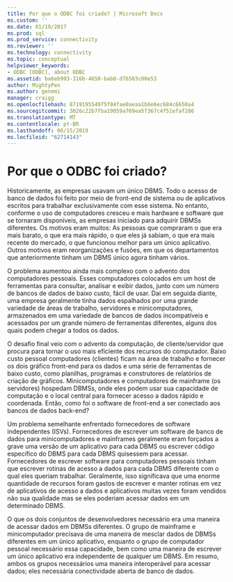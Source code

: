 ```yaml
---
title: Por que o ODBC foi criado? | Microsoft Docs
ms.custom: ''
ms.date: 01/19/2017
ms.prod: sql
ms.prod_service: connectivity
ms.reviewer: ''
ms.technology: connectivity
ms.topic: conceptual
helpviewer_keywords:
- ODBC [ODBC], about ODBC
ms.assetid: ba6eb993-316b-4650-bab8-d76583c00e53
author: MightyPen
ms.author: genemi
manager: craigg
ms.openlocfilehash: 871919554975f04fae0aeaa1b8e6ec684c6650a4
ms.sourcegitcommit: 3026c22b7fba19059a769ea5f367c4f51efaf286
ms.translationtype: MT
ms.contentlocale: pt-BR
ms.lasthandoff: 06/15/2019
ms.locfileid: "62714143"
---
```

# <a name="why-was-odbc-created"></a>Por que o ODBC foi criado?
Historicamente, as empresas usavam um único DBMS. Todo o acesso de banco de dados foi feito por meio de front-end de sistema ou de aplicativos escritos para trabalhar exclusivamente com esse sistema. No entanto, conforme o uso de computadores cresceu e mais hardware e software que se tornaram disponíveis, as empresas iniciado para adquirir DBMSs diferentes. Os motivos eram muitos: As pessoas que compraram o que era mais barato, o que era mais rápido, o que eles já sabiam, o que era mais recente do mercado, o que funcionou melhor para um único aplicativo. Outros motivos eram reorganizações e fusões, em que os departamentos que anteriormente tinham um DBMS único agora tinham vários.  
  
 O problema aumentou ainda mais complexo com o advento dos computadores pessoais. Esses computadores colocados em um host de ferramentas para consultar, analisar e exibir dados, junto com um número de bancos de dados de baixo custo, fácil de usar. Daí em seguida diante, uma empresa geralmente tinha dados espalhados por uma grande variedade de áreas de trabalho, servidores e minicomputadores, armazenados em uma variedade de bancos de dados incompatíveis e acessados por um grande número de ferramentas diferentes, alguns dos quais podem chegar a todos os dados.  
  
 O desafio final veio com o advento da computação, de cliente/servidor que procura para tornar o uso mais eficiente dos recursos do computador. Baixo custo pessoal computadores (clientes) ficam na área de trabalho e fornecer os dois gráfico front-end para os dados e uma série de ferramentas de baixo custo, como planilhas, programas e construtores de relatórios de criação de gráficos. Minicomputadores e computadores de mainframe (os servidores) hospedam DBMSs, onde eles podem usar sua capacidade de computação e o local central para fornecer acesso a dados rápido e coordenada. Então, como foi o software de front-end a ser conectado aos bancos de dados back-end?  
  
 Um problema semelhante enfrentado fornecedores de software independentes (ISVs). Fornecedores de escrever um software de banco de dados para minicomputadores e mainframes geralmente eram forçados a grave uma versão de um aplicativo para cada DBMS ou escrever código específico do DBMS para cada DBMS quisessem para acessar. Fornecedores de escrever software para computadores pessoais tinham que escrever rotinas de acesso a dados para cada DBMS diferente com o qual eles queriam trabalhar. Geralmente, isso significava que uma enorme quantidade de recursos foram gastos de escrever e manter rotinas em vez de aplicativos de acesso a dados e aplicativos muitas vezes foram vendidos não sua qualidade mas se eles poderiam acessar dados em um determinado DBMS.  
  
 O que os dois conjuntos de desenvolvedores necessário era uma maneira de acessar dados em DBMSs diferentes. O grupo de mainframe e minicomputador precisava de uma maneira de mesclar dados de DBMSs diferentes em um único aplicativo, enquanto o grupo de computador pessoal necessário essa capacidade, bem como uma maneira de escrever um único aplicativo era independente de qualquer um DBMS. Em resumo, ambos os grupos necessários uma maneira interoperável para acessar dados; eles necessária conectividade aberta de banco de dados.
